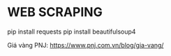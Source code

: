# WEB SCRAPING
pip install requests
pip install beautifulsoup4

Giá vàng PNJ: https://www.pnj.com.vn/blog/gia-vang/
